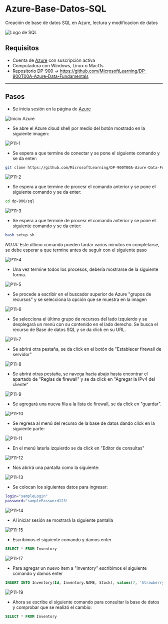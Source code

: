 # Azure-Base-Datos-SQL
Creación de base de datos SQL en Azure, lectura y modificacion de datos

![Logo de SQL](https://github.com/AlanAlvaradoR/Azure-Base-Datos-SQL/blob/main/imagenes/SQL.jpg)

## Requisitos

- Cuenta de [Azure](https://portal.azure.com/) con suscripción activa
- Computadora con Windows, Linux o MacOs
- Repositorio DP-900 -> https://github.com/MicrosoftLearning/DP-900T00A-Azure-Data-Fundamentals

---------------------------------------------------------

## Pasos

- Se inicia sesión en la página de [Azure](https://portal.azure.com/)

![Inicio Azure](https://github.com/AlanAlvaradoR/Azure-Base-Datos-SQL/blob/main/imagenes/inicio%20Azure.PNG)

- Se abre el Azure cloud shell por medio del botón mostrado en la siguiente imagen:

![P11-1](https://github.com/AlanAlvaradoR/Azure-Base-Datos-SQL/blob/main/imagenes/P11-1.PNG)

- Se espera a que termine de conectar y se pone el siguiente comando y se da enter:

```Bash
git clone https://github.com/MicrosoftLearning/DP-900T00A-Azure-Data-Fundamentals dp-900
```

![P11-2](https://github.com/AlanAlvaradoR/Azure-Base-Datos-SQL/blob/main/imagenes/P11-2.PNG)

- Se espera a que termine de procesr el comando anterior y se pone el siguiente comando y se da enter:

```Bash
cd dp-900/sql
```

![P11-3](https://github.com/AlanAlvaradoR/Azure-Base-Datos-SQL/blob/main/imagenes/P11-3.PNG)

- Se espera a que termine de procesr el comando anterior y se pone el siguiente comando y se da enter:

```Bash
bash setup.sh
```
*NOTA:* Este último comando pueden tardar varios minutos en completarse, se debe esperar a que termine antes de seguir con el siguiente paso

![P11-4](https://github.com/AlanAlvaradoR/Azure-Base-Datos-SQL/blob/main/imagenes/P11-4.PNG)

- Una vez termine todos los procesos, debería mostrarse de la siguiente forma.

![P11-5](https://github.com/AlanAlvaradoR/Azure-Base-Datos-SQL/blob/main/imagenes/P11-5.PNG)

- Se procede a escribir en el buscador superior de Azure "grupos de recursos" y se selecciona la opción que se muestra en la imagen

![P11-6](https://github.com/AlanAlvaradoR/Azure-Base-Datos-SQL/blob/main/imagenes/P11-6.PNG)

- Se selecciona el último grupo de recursos del lado izquierdo y se desplegará un menú con su contenido en el lado derecho. Se busca el recurso de Base de datos SQL y se da click  en su URL.

![P11-7](https://github.com/AlanAlvaradoR/Azure-Base-Datos-SQL/blob/main/imagenes/P11-7.PNG)

- Se abrirá otra pestaña, se da click en el botón de "Establecer firewall de servidor"

![P11-8](https://github.com/AlanAlvaradoR/Azure-Base-Datos-SQL/blob/main/imagenes/P11-8.PNG)

- Se abrirá otras pestaña, se navega hacia abajo hasta encontrar el apartado de "Reglas de firewall" y se da click en "Agregar la IPv4 del cliente"

![P11-9](https://github.com/AlanAlvaradoR/Azure-Base-Datos-SQL/blob/main/imagenes/P11-9.PNG)

- Se agregará una nueva fila a la lista de firewall, se da click en "guardar".

![P11-10](https://github.com/AlanAlvaradoR/Azure-Base-Datos-SQL/blob/main/imagenes/P11-10.PNG)

- Se regresa al menú del recurso de la base de datos dando click en la siguiente parte:

![P11-11](https://github.com/AlanAlvaradoR/Azure-Base-Datos-SQL/blob/main/imagenes/P11-11.PNG)

- En el menú laterla izquierdo se da click en "Editor de consultas"

![P11-12](https://github.com/AlanAlvaradoR/Azure-Base-Datos-SQL/blob/main/imagenes/P11-12.PNG)

- Nos abrirá una pantalla como la siguiente:

![P11-13](https://github.com/AlanAlvaradoR/Azure-Base-Datos-SQL/blob/main/imagenes/P11-13.PNG)

- Se colocan los siguientes datos para ingresar:

```Bash
login="sampleLogin"
password="samplePassword123!
```

![P11-14](https://github.com/AlanAlvaradoR/Azure-Base-Datos-SQL/blob/main/imagenes/P11-14.PNG)

- Al iniciar sesión se mostrará la siguiente pantalla

![P11-15](https://github.com/AlanAlvaradoR/Azure-Base-Datos-SQL/blob/main/imagenes/P11-15.PNG)

- Escribimos el siguiente comando y damos enter

```SQL
SELECT * FROM Inventory
```

![P11-17](https://github.com/AlanAlvaradoR/Azure-Base-Datos-SQL/blob/main/imagenes/P11-17.PNG)

- Para agregar un nuevo item a "Inventory" escribimos el siguiente comando y damos enter

```SQL
INSERT INTO Inventory(Id, Inventory.NAME, Stock), values(7, 'Strawberry', 500);
```

![P11-19](https://github.com/AlanAlvaradoR/Azure-Base-Datos-SQL/blob/main/imagenes/P11-19.PNG)

- Ahora se escribe el siguiente comando para consultar la base de datos y comprobar que se realizó el cambio:

```SQL
SELECT * FROM Inventory
```




